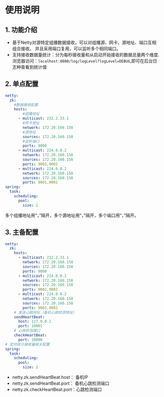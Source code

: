 # 使用说明
## 1. 功能介绍
- 基于Netty对源特定组播数据接收，可以对组播源、网卡、源地址、端口互相组合接收。
并且采用端口复用，可以监听多个相同端口。
- 支持接收数据量统计：分为每秒接收量和从启动开始接收的数据总量两个维度.
浏览器访问：`localhost:8080/log/logLevel?logLevel=DEBUG`,即可在后台日志种查看到统计值
## 2. 单点配置
```yaml
netty:
  zk:
    #数据接收配置
    hosts:
        #组播地址
      - multicast: 232.2.33.1
        #网卡地址
        network: 172.20.160.158
        #源地址
        sources: 172.20.160.158
        #监听端口
        ports: 9000
      - multicast: 224.0.0.2
        network: 172.20.160.158
        sources: 172.20.160.158
        ports: 9001,9002
      - multicast: 224.0.0.2
        network: 172.20.160.158
        sources: 172.20.160.158
        ports: 9001,9002
spring:
  task:
    scheduling:
      pool:
        size: 2
```
多个组播地址用“，”隔开，多个源地址用“，”隔开，多个端口用“，”隔开。
## 3. 主备配置
```yaml
netty:
  zk:
    hosts:
      - multicast: 232.2.33.1
        network: 172.20.160.158
        sources: 172.20.160.158
        ports: 9000
      - multicast: 224.0.0.2
        network: 172.20.160.158
        sources: 172.20.160.158
        ports: 9001,9002
      - multicast: 224.0.0.2
        network: 172.20.160.158
        sources: 172.20.160.158
        ports: 9001,9002
    # 发送心跳地址（备机心跳检测地址）
    sendHeartBeat:
      host: 127.0.0.1
      port: 10001
    # 心跳检测端口
    checkHeartBeat:
      port: 10000
# 定时统计接收量相关配置
spring:
  task:
    scheduling:
      pool:
        size: 2
```
- netty.zk.sendHeartBeat.host： 备机IP
- netty.zk.sendHeartBeat.port： 备机心跳检测端口
- netty.zk.checkHeartBeat.port：心跳检测端口
